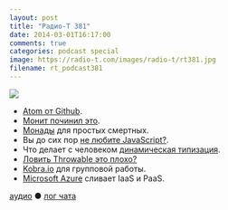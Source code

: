 ```yaml
---
layout: post
title: "Радио-Т 381"
date: 2014-03-01T16:17:00
comments: true
categories: podcast special
image: https://radio-t.com/images/radio-t/rt381.jpg
filename: rt_podcast381
---
```

![](https://radio-t.com/images/radio-t/rt381.jpg)

* [Atom от Github](http://code.tutsplus.com/tutorials/check-out-atom-githubs-new-development-editor--net-37030).
* [Монит починил это](http://mmonit.com/monit/dist/CHANGES.txt).
* [Монады](http://www.stephanboyer.com/post/83/monads-for-dummies) для простых смертных.
* Вы до сих пор [не любите JavaScript?](http://habrahabr.ru/post/214087/).
* Что делает с человеком [динамическая типизация](http://tommcfarlin.com/dynamically-typed-languages/).
* [Ловить Throwable это плохо?](http://javarevisited.blogspot.com/2014/02/why-catching-throwable-or-error-is-bad.html)
* [Kobra.io](http://webtoolsdepot.com/kobra-io-for-real-time-collaborative-coding/) для групповой работы.
* [Microsoft Azure](http://www.zdnet.com/microsofts-azure-cloud-team-moves-toward-blurring-the-iaaspaas-lines-7000026708/) сливает IaaS и PaaS.

[аудио](http://cdn.radio-t.com/rt_podcast381.mp3) ● [лог чата](http://chat.radio-t.com/logs/radio-t-381.html)
<audio src="http://cdn.radio-t.com/rt_podcast381.mp3" preload="none"></audio>
